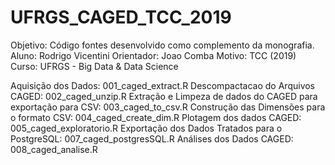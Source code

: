 # UFRGS_CAGED_TCC_2019
Objetivo: Código fontes desenvolvido como complemento da monografia.
Aluno:       Rodrigo Vicentini
Orientador:  Joao Comba
Motivo:      TCC (2019)
Curso:       UFRGS - Big Data & Data Science

Aquisição dos Dados: 001_caged_extract.R
Descompactacao do Arquivos CAGED: 002_caged_unzip.R
Extração e Limpeza de dados do CAGED para exportação para CSV: 003_caged_to_csv.R
Construção das Dimensões para o formato CSV: 004_caged_create_dim.R
Plotagem dos dados CAGED: 005_caged_exploratorio.R
Exportação dos Dados Tratados para o PostgreSQL: 007_caged_postgresSQL.R
Análises dos Dados CAGED: 008_caged_analise.R

